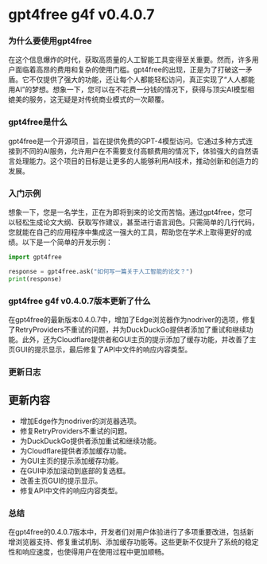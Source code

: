 # gpt4free g4f v0.4.0.7
### 为什么要使用gpt4free

在这个信息爆炸的时代，获取高质量的人工智能工具变得至关重要。然而，许多用户面临着高昂的费用和复杂的使用门槛。gpt4free的出现，正是为了打破这一矛盾。它不仅提供了强大的功能，还让每个人都能轻松访问，真正实现了“人人都能用AI”的梦想。想象一下，您可以在不花费一分钱的情况下，获得与顶尖AI模型相媲美的服务，这无疑是对传统商业模式的一次颠覆。

### gpt4free是什么

gpt4free是一个开源项目，旨在提供免费的GPT-4模型访问。它通过多种方式连接到不同的AI服务，允许用户在不需要支付高额费用的情况下，体验强大的自然语言处理能力。这个项目的目标是让更多的人能够利用AI技术，推动创新和创造力的发展。

### 入门示例

想象一下，您是一名学生，正在为即将到来的论文而苦恼。通过gpt4free，您可以轻松生成论文大纲、获取写作建议，甚至进行语言润色。只需简单的几行代码，您就能在自己的应用程序中集成这一强大的工具，帮助您在学术上取得更好的成绩。以下是一个简单的开发示例：

```python
import gpt4free

response = gpt4free.ask("如何写一篇关于人工智能的论文？")
print(response)
```

### gpt4free g4f v0.4.0.7版本更新了什么

在gpt4free的最新版本0.4.0.7中，增加了Edge浏览器作为nodriver的选项，修复了RetryProviders不重试的问题，并为DuckDuckGo提供者添加了重试和继续功能。此外，还为Cloudflare提供者和GUI主页的提示添加了缓存功能，并改善了主页GUI的提示显示，最后修复了API中文件的响应内容类型。

### 更新日志

## 更新内容
- 增加Edge作为nodriver的浏览器选项。
- 修复RetryProviders不重试的问题。
- 为DuckDuckGo提供者添加重试和继续功能。
- 为Cloudflare提供者添加缓存功能。
- 为GUI主页的提示添加缓存功能。
- 在GUI中添加滚动到底部的复选框。
- 改善主页GUI的提示显示。
- 修复API中文件的响应内容类型。

### 总结

在gpt4free的0.4.0.7版本中，开发者们对用户体验进行了多项重要改进，包括新增浏览器支持、修复重试机制、添加缓存功能等。这些更新不仅提升了系统的稳定性和响应速度，也使得用户在使用过程中更加顺畅。